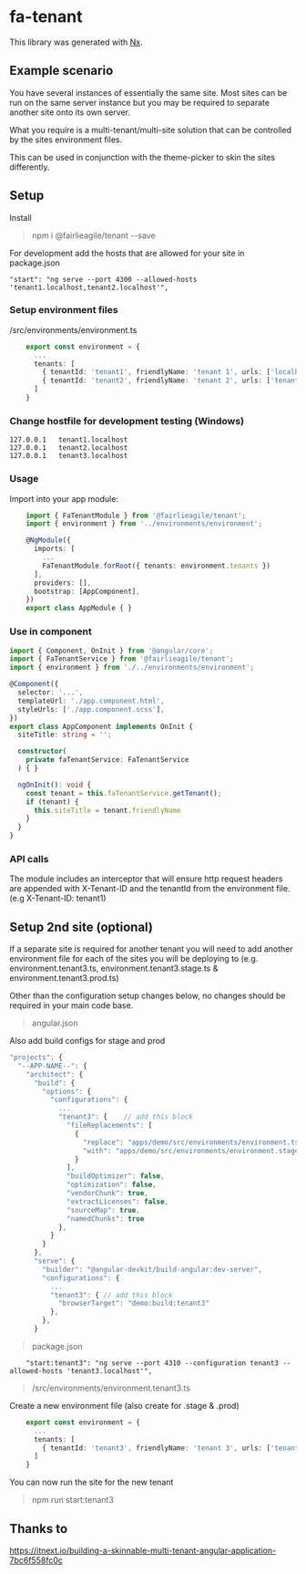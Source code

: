 # fa-tenant

This library was generated with [Nx](https://nx.dev).

## Example scenario

You have several instances of essentially the same site. Most sites can be run on the same server instance but you may be required to separate another site onto its own server.

What you require is a multi-tenant/multi-site solution that can be controlled by the sites environment files.

This can be used in conjunction with the theme-picker to skin the sites differently.

## Setup
Install
> npm i @fairlieagile/tenant --save


For development add the hosts that are allowed for your site in package.json

    "start": "ng serve --port 4300 --allowed-hosts 'tenant1.localhost,tenant2.localhost'",


### Setup environment files

/src/environments/environment.ts
```typescript
    export const environment = {
      ...
      tenants: [
        { tenantId: 'tenant1', friendlyName: 'tenant 1', urls: ['localhost', 'tenant1.localhost'] },
        { tenantId: 'tenant2', friendlyName: 'tenant 2', urls: ['tenant2.localhost'] }
      ]
    }
```

### Change hostfile for development testing (Windows)

    127.0.0.1	tenant1.localhost
    127.0.0.1	tenant2.localhost
    127.0.0.1	tenant3.localhost

### Usage
Import into your app module:

```typescript
    import { FaTenantModule } from '@fairlieagile/tenant';
    import { environment } from '../environments/environment';

    @NgModule({
      imports: [
        ...
        FaTenantModule.forRoot({ tenants: environment.tenants })
      ],
      providers: [],
      bootstrap: [AppComponent],
    })
    export class AppModule { }
```

### Use in component

```typescript
import { Component, OnInit } from '@angular/core';
import { FaTenantService } from '@fairlieagile/tenant';
import { environment } from './../environments/environment';

@Component({
  selector: '...',
  templateUrl: './app.component.html',
  styleUrls: ['./app.component.scss'],
})
export class AppComponent implements OnInit {
  siteTitle: string = '';

  constructor(
    private faTenantService: FaTenantService
  ) { }

  ngOnInit(): void {
    const tenant = this.faTenantService.getTenant();
    if (tenant) {
      this.siteTitle = tenant.friendlyName
    }
  }
}
```

### API calls
The module includes an interceptor that will ensure http request headers are appended with X-Tenant-ID and the tenantId from the environment file. (e.g X-Tenant-ID: tenant1)

## Setup 2nd site (optional)
If a separate site is required for another tenant you will need to add another environment file for each of the sites you will be deploying to (e.g. environment.tenant3.ts, environment.tenant3.stage.ts & environment.tenant3.prod.ts)

Other than the configuration setup changes below, no changes should be required in your main code base.

> angular.json  

Also add build configs for stage and prod 

```typescript
"projects": {
  "--APP-NAME--": {
    "architect": {
      "build": {
        "options": {
          "configurations": {
            ...
            "tenant3": {    // add this block
              "fileReplacements": [
                {
                  "replace": "apps/demo/src/environments/environment.ts",
                  "with": "apps/demo/src/environments/environment.stage.ts"
                }
              ],
              "buildOptimizer": false,
              "optimization": false,
              "vendorChunk": true,
              "extractLicenses": false,
              "sourceMap": true,
              "namedChunks": true
            },
          }
        } 
      }, 
      "serve": {
        "builder": "@angular-devkit/build-angular:dev-server",
        "configurations": {
          ...
          "tenant3": { // add this block
            "browserTarget": "demo:build:tenant3"
          },
        },
      }
```

> package.json
```
    "start:tenant3": "ng serve --port 4310 --configuration tenant3 --allowed-hosts 'tenant3.localhost'",
```

>/src/environments/environment.tenant3.ts

Create a new environment file (also create for .stage & .prod)
```typescript
    export const environment = {
      ...
      tenants: [
        { tenantId: 'tenant3', friendlyName: 'tenant 3', urls: ['tenant3.localhost'] }
      ]
    }
```

You can now run the site for the new tenant
> npm run start:tenant3

<!-- ### Deployment (Azure) -->

## Thanks to
https://itnext.io/building-a-skinnable-multi-tenant-angular-application-7bc6f558fc0c

